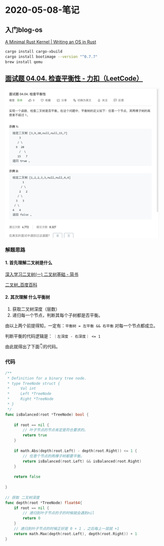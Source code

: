 # 2020-05-08-笔记



## 入门blog-os



[A Minimal Rust Kernel | Writing an OS in Rust](https://os.phil-opp.com/minimal-rust-kernel/)

```bash
cargo install cargo-xbuild
cargo install bootimage --version "^0.7.7"
brew install qemu
```

## [面试题 04.04. 检查平衡性 - 力扣（LeetCode）](https://leetcode-cn.com/problems/check-balance-lcci/)

![image-20200509190119269](2020-05-08-笔记/image-20200509190119269.png)

### 解题思路



#### 1. 首先理解二叉树是什么

[深入学习二叉树(一) 二叉树基础 - 简书](https://www.jianshu.com/p/bf73c8d50dc2)



[二叉树_百度百科](https://baike.baidu.com/item/%E4%BA%8C%E5%8F%89%E6%A0%91/1602879?fr=aladdin)

#### 2. 其次理解 什么平衡树

1. 获取二叉树深度（层数）
2. 递归每一个节点，判断其每个子树都是否平衡。

由以上两个前提得知，一定有：`平衡树 = 左平衡 && 右平衡` 对每一个节点都成立。

判断平衡的代码逻辑是： `｜左深度 - 右深度｜ <= 1`

由此就得出了下面👇的代码。

### 代码

```go
/**
 * Definition for a binary tree node.
 * type TreeNode struct {
 *     Val int
 *     Left *TreeNode
 *     Right *TreeNode
 * }
 */
func isBalanced(root *TreeNode) bool {

    if root == nil {
        // 叶子节点的节点肯定是符合要求的。
        return true
    }

    if math.Abs(depth(root.Left) - depth(root.Right)) <= 1 {
        // 任意个节点的两棵子树都要平衡。
        return isBalanced(root.Left) && isBalanced(root.Right)
    }

    return false

}

// 获取 二叉树深度
func depth(root *TreeNode) float64{
    if root == nil {
        // 递归到叶子节点的子的时候就会遇到nil
        return 0
    }
    // 递归到叶子节点的时候正好是 0 + 1 ，之后每上一层就 +1
    return math.Max(depth(root.Left), depth(root.Right)) + 1
}
```



